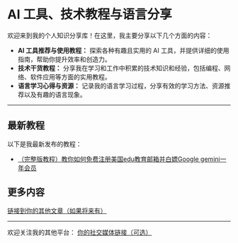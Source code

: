 # AI 工具、技术教程与语言分享

欢迎来到我的个人知识分享库！在这里，我主要分享以下几个方面的内容：

- **AI 工具推荐与使用教程：** 探索各种有趣且实用的 AI 工具，并提供详细的使用指南，帮助你提升效率和创造力。
- **技术干货教程：** 分享我在学习和工作中积累的技术知识和经验，包括编程、网络、软件应用等方面的实用教程。
- **语言学习心得与资源：** 记录我的语言学习过程，分享有效的学习方法、资源推荐以及有趣的语言现象。

---

## 最新教程

以下是我最新发布的教程：

* [（完整版教程）教你如何免费注册美国edu教育邮箱并白嫖Google gemini一年会员](%EF%BC%88%E5%AE%8C%E6%95%B4%E7%89%88%E6%95%99%E7%A8%8B%EF%BC%89%E6%95%99%E4%BD%A0%E5%A6%82%E4%BD%95%E5%85%8D%E8%B4%B9%E6%B3%A8%E5%86%8C%E7%BE%8E%E5%9B%BDedu%E6%95%99%E8%82%B2%E9%82%AE%E7%AE%B1%E5%B9%B6%E7%99%BD%E5%AB%96Google%20gemini%E4%B8%80%E5%B9%B4%E4%BC%9A%E5%91%98.md)

## 更多内容

[链接到你的其他文章（如果将来有）](你的其他文章的链接)

---

欢迎关注我的其他平台：
[你的社交媒体链接（可选）](你的社交媒体链接)
